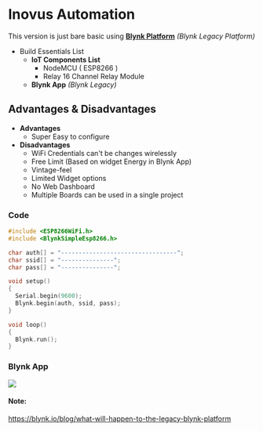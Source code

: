 # Inovus Automation
This version is just bare basic using [**Blynk Platform**](https://blynk.io/) _(Blynk Legacy Platform)_

- Build Essentials List
  - **IoT Components List**
    - NodeMCU ( ESP8266 )
    - Relay 16 Channel Relay Module
  - **Blynk App** _(Blynk Legacy)_

## Advantages & Disadvantages
- **Advantages**
  - Super Easy to configure
- **Disadvantages**
  - WiFi Credentials can't be changes wirelessly
  - Free Limit (Based on widget Energy in Blynk App)
  - Vintage-feel
  - Limited Widget options
  - No Web Dashboard
  - Multiple Boards can be used in a single project

### Code
```ino
#include <ESP8266WiFi.h>
#include <BlynkSimpleEsp8266.h>

char auth[] = "---------------------------------";
char ssid[] = "---------------";
char pass[] = "---------------";

void setup()
{
  Serial.begin(9600);
  Blynk.begin(auth, ssid, pass);
}

void loop()
{
  Blynk.run();
}
```

### Blynk App
![](https://user-images.githubusercontent.com/44474792/138432199-adcda119-7f87-4e3f-ab30-d1dcd71b4ab2.png)

#### Note:
https://blynk.io/blog/what-will-happen-to-the-legacy-blynk-platform
